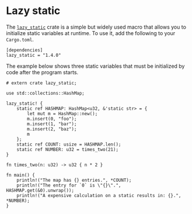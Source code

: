 # Lazy static

The [`lazy_static`](https://docs.rs/lazy_static/1.4.0/lazy_static/) crate is a simple but widely used macro that allows you to initialize static variables at runtime.
To use it, add the following to your `Cargo.toml`.

```
[dependencies]
lazy_static = "1.4.0"
```

The example below shows three static variables that must be initialized
by code after the program starts.

```rust,editable
# extern crate lazy_static;

use std::collections::HashMap;

lazy_static! {
    static ref HASHMAP: HashMap<u32, &'static str> = {
        let mut m = HashMap::new();
        m.insert(0, "foo");
        m.insert(1, "bar");
        m.insert(2, "baz");
        m
    };
    static ref COUNT: usize = HASHMAP.len();
    static ref NUMBER: u32 = times_two(21);
}

fn times_two(n: u32) -> u32 { n * 2 }

fn main() {
    println!("The map has {} entries.", *COUNT);
    println!("The entry for `0` is \"{}\".", HASHMAP.get(&0).unwrap());
    println!("A expensive calculation on a static results in: {}.", *NUMBER);
}
```


